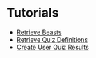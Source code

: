 # Tutorials

* [Retrieve Beasts](./tutorials-retrieve-beasts.md)
* [Retrieve Quiz Definitions](./tutorials-retrieve-quiz-definitions.md)
* [Create User Quiz Results](./tutorials-create-user-quiz-results.md)
